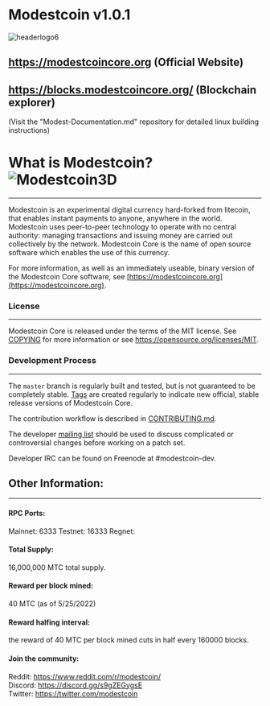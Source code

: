Modestcoin v1.0.1
=====================================
![headerlogo6](https://user-images.githubusercontent.com/99905005/170703840-e75ace8d-13f8-474c-bc5d-3ff17ec823a6.png)
## https://modestcoincore.org (Official Website)
## https://blocks.modestcoincore.org/ (Blockchain explorer)                                                       
                                                                             

(Visit the "Modest-Documentation.md" repository for detailed linux building instructions)

# What is Modestcoin? ![Modestcoin3D](https://user-images.githubusercontent.com/99905005/170621321-df3be5ed-81f4-42fd-ab6f-04f31376b46b.png)
----------------

Modestcoin is an experimental digital currency hard-forked from litecoin, that enables instant payments to
anyone, anywhere in the world. Modestcoin uses peer-to-peer technology to operate
with no central authority: managing transactions and issuing money are carried
out collectively by the network. Modestcoin Core is the name of open source
software which enables the use of this currency.

For more information, as well as an immediately useable, binary version of
the Modestcoin Core software, see [https://modestcoincore.org](https://modestcoincore.org).

### License
-------

Modestcoin Core is released under the terms of the MIT license. See [COPYING](COPYING) for more
information or see https://opensource.org/licenses/MIT.

### Development Process
-------------------

The `master` branch is regularly built and tested, but is not guaranteed to be
completely stable. [Tags](https://github.com/modestcoin-project/modestcoin/tags) are created
regularly to indicate new official, stable release versions of Modestcoin Core.

The contribution workflow is described in [CONTRIBUTING.md](CONTRIBUTING.md).

The developer [mailing list](https://groups.google.com/forum/#!forum/modestcoin-dev)
should be used to discuss complicated or controversial changes before working
on a patch set.

Developer IRC can be found on Freenode at #modestcoin-dev.

## Other Information:
-------
#### RPC Ports:
Mainnet: 6333 
Testnet: 16333
Regnet:

#### Total Supply:
16,000,000 MTC total supply.

#### Reward per block mined:
40 MTC (as of 5/25/2022)

#### Reward halfing interval:
the reward of 40 MTC per block mined cuts in half every 160000 blocks.

#### Join the community:
Reddit: https://www.reddit.com/r/modestcoin/                                                                                                                           
Discord: https://discord.gg/s9gZEGygsE                                                                                                                                 
Twitter: https://twitter.com/modestcoin                                                                                                                               


